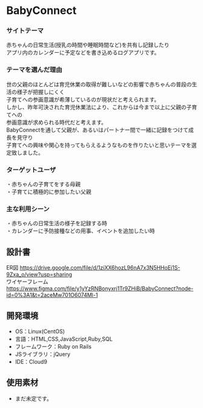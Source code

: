 # BabyConnect

### サイトテーマ
赤ちゃんの日常生活(授乳の時間や睡眠時間など)を共有し記録したり<br>
アプリ内のカレンダーに予定などを書き込めるログアプリです。

### テーマを選んだ理由
世の父親のほとんどは育児休業の取得が難しいなどの影響で赤ちゃんの普段の生活の様子が把握しにくく<br>
子育てへの参画意識が希薄しているのが現状だと考えられます。<br>
しかし、昨年可決された育児休業法により、これからは今まで以上に父親の子育てへの<br>
参画意識が求められる時代だと考えます。<br>
BabyConnectを通して父親が、あるいはパートナー間で一緒に記録をつけて成長を見守り<br>
子育てへの興味や関心を持ってもらえるようなものを作りたいと思いテーマを選定致しました。<br>

### ターゲットユーザ
・赤ちゃんの子育てをする母親<br>
・子育てに積極的に参加したい父親<br>

### 主な利用シーン
・赤ちゃんの日常生活の様子を記録する時<br>
・カレンダーに予防接種などの用事、イベントを追加したい時<br>

## 設計書
ER図 https://drive.google.com/file/d/1ziXX6hozL96nA7x3N5HHoEj1S-9Zxa_o/view?usp=sharing<br>
ワイヤーフレーム https://www.figma.com/file/y1yYzRNBonyxrj1Tr9ZHiB/BabyConnect?node-id=0%3A1&t=2aceMw701O6074Ml-1<br>
## 開発環境
- OS：Linux(CentOS)
- 言語：HTML,CSS,JavaScript,Ruby,SQL
- フレームワーク：Ruby on Rails
- JSライブラリ：jQuery
- IDE：Cloud9

## 使用素材
- まだ未定です。